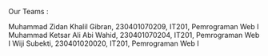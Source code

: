 Our Teams :

Muhammad Zidan Khalil Gibran, 230401070209, IT201, Pemrograman Web I
Muhammad Ketsar Ali Abi Wahid, 230401070204, IT201, Pemrograman Web I
Wiji Subekti, 230401020020, IT201, Pemrograman Web I
